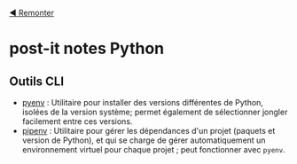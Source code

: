 [:arrow_backward: Remonter](..)

# post-it notes Python

## Outils CLI

* [pyenv](pyenv.md) : Utilitaire pour installer des versions différentes de Python, isolées de la version système; permet également de sélectionner jongler facilement entre ces versions.
* [pipenv](pipenv.md) : Utilitaire pour gérer les dépendances d'un projet (paquets et version de Python), et qui se charge
de gérer automatiquement un environnement virtuel pour chaque projet ; peut fonctionner avec `pyenv`.